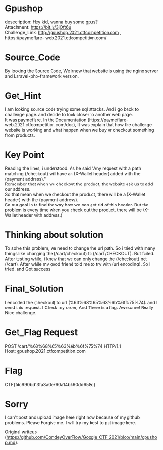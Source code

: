 # Gpushop

desecription: Hey kid, wanna buy some gpus?  
Attachment: https://bit.ly/3jOft6u  
Challenge_Link: http://gpushop.2021.ctfcompetition.com , https://paymeflare-
web.2021.ctfcompetition.com/

# Source_Code  
By looking the Source Code, We knew that website is using the nginx server and
Laravel-php-framework version.

# Get_Hint

I am looking source code trying some sql attacks. And i go back to challenge
page. and decide to look closer to another web page.  
It was paymeflare. In the Documentation (https://paymeflare-
web.2021.ctfcompetition.com/doc), It was explain that how the challenge
website is working and what happen when we buy or checkout something from
products.

# Key Point  
Reading the lines, i understood. As he said "Any request with a path matching
(/checkout) will have an (X-Wallet header) added with the (payment address)."  
Remember that when we checkout the product, the website ask us to add our
address.  
So that mean when we checkout the product, there will be a (X-Wallet header)
with the (payment address).  
So our goal is to find the way how we can get rid of this header. But the
problem is every time when you check out the product, there will be (X-Wallet
header with address.)

# Thinking about solution  
To solve this problem, we need to change the url path. So i tried with many
things like changing the (/cart/checkout) to (/carT/CHECKOUT). But failed.  
After testing while, i knew that we can only change the (/checkout) not
(/cart). After while my good friend told me to try with (url encoding). So I
tried. and Got success

# Final_Solution  
I encoded the (checkout) to url (%63%68%65%63%6b%6f%75%74). and I send this
request. I Check my order, And There is a flag. Awesome! Really Nice
challenge.

# Get_Flag Request  
POST /cart/%63%68%65%63%6b%6f%75%74 HTTP/1.1  
Host: gpushop.2021.ctfcompetition.com

# Flag  
CTF{fdc990bd13fa3a0e760a14b560dd658c}

# Sorry  
I can't post and upload image here right now because of my github problems.
Please Forgive me. I will try my best to put image here.  

Original writeup
(https://github.com/ComdeyOverFlow/Google_CTF_2021/blob/main/gpushop.md).